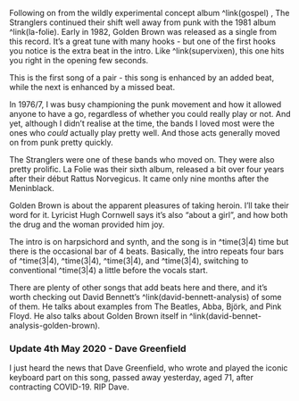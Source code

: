 Following on from the wildly experimental concept album ^link(gospel) , The Stranglers continued their shift well away from punk with the 1981 album ^link(la-folie). Early in 1982, Golden Brown was released as a single from this record.  It’s a great tune with many hooks - but one of the first hooks you notice is the extra beat in the intro. Like ^link(supervixen), this one hits you right in the opening few seconds.

This is the first song of a pair - this song is enhanced by an added beat, while the next is enhanced by a missed beat.

In 1976/7, I was busy championing the punk movement and how it allowed anyone to have a go, regardless of whether you could really play or not. And yet, although I didn’t realise at the time, the bands I loved most were the ones who *could* actually play pretty well. And those acts generally moved on from punk pretty quickly.

The Stranglers were one of these bands who moved on. They were also pretty prolific. La Folie was their sixth album, released a bit over four years after their début Rattus Norvegicus. It came only nine months after the Meninblack.

Golden Brown is about the apparent pleasures of taking heroin. I’ll take their word for it. Lyricist Hugh Cornwell says it’s also “about a girl”, and how both the drug and the woman provided him joy.

The intro is on harpsichord and synth, and the song is in ^time(3|4) time but there is the occasional bar of 4 beats. Basically, the intro repeats four bars of ^time(3|4), ^time(3|4), ^time(3|4), and ^time(3|4), switching to conventional ^time(3|4) a little before the vocals start.

There are plenty of other songs that add beats here and there, and it’s worth checking out David Bennett’s ^link(david-bennett-analysis) of some of them. He talks about examples from The Beatles, Abba, Björk, and Pink Floyd. He also talks about Golden Brown itself in ^link(david-bennet-analysis-golden-brown).

### Update 4th May 2020 - Dave Greenfield

I just heard the news that Dave Greenfield, who wrote and played the iconic keyboard part on this song, passed away yesterday, aged 71,  after contracting COVID-19. RIP Dave.
